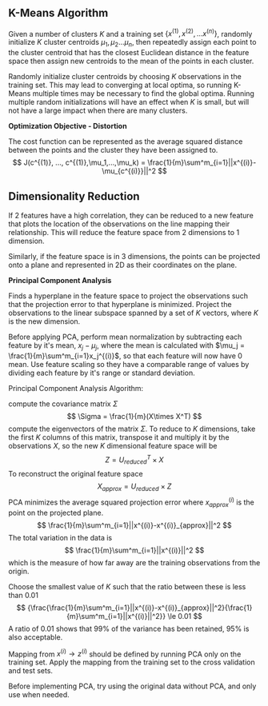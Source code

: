 ## K-Means Algorithm

Given a number of clusters $K$ and a training set $\{x^{(1)}, x^{(2)}, ... x^{(n)}\}$, randomly initialize $K$ cluster centroids $\mu_1,\mu_2...\mu_n$, then repeatedly assign each point to the cluster centroid that has the closest Euclidean distance in the feature space then assign new centroids to the mean of the points in each cluster.

Randomly initialize cluster centroids by choosing $K$ observations in the training set. This may lead to converging at local optima, so running K-Means multiple times may be necessary to find the global optima. Running multiple random initializations will have an effect when $K$ is small, but will not have a large impact when there are many clusters.

**Optimization Objective - Distortion**

The cost function can be represented as the average squared distance between the points and the cluster they have been assigned to.
$$
J(c^{(1)}, ..., c^{(1)},\mu_1,...,\mu_k) = \frac{1}{m}\sum^m_{i=1}||x^{(i)}-\mu_{c^{(i)}}||^2
$$

## Dimensionality Reduction

If 2 features have a high correlation, they can be reduced to a new feature that plots the location of the observations on the line mapping their relationship. This will reduce the feature space from 2 dimensions to 1 dimension.

Similarly, if the feature space is in 3 dimensions, the points can be projected onto a plane and represented in 2D as their coordinates on the plane.

**Principal Component Analysis**

Finds a hyperplane in the feature space to project the observations such that the projection error to that hyperplane is minimized. Project the observations to the linear subspace spanned by a set of $K$ vectors, where $K$ is the new dimension.

Before applying PCA, perform mean normalization by subtracting each feature by it's mean, $x_j - \mu_j$, where the mean is calculated with $\mu_j = \frac{1}{m}\sum^m_{i=1}x_j^{(i)}$, so that each feature will now have $0$ mean. Use feature scaling so they have a comparable range of values by dividing each feature by it's range or standard deviation.

Principal Component Analysis Algorithm:

compute the covariance matrix $\Sigma$
$$
\Sigma = \frac{1}{m}(X\times X^T)
$$
compute the eigenvectors of the matrix $\Sigma$. To reduce to $K$ dimensions, take the first $K$ columns of this matrix, transpose it and multiply it by the observations $X$, so the new $K$ dimensional feature space will be 
$$
Z= U_{reduced}^T \times X
$$
To reconstruct the original feature space
$$
X_{approx} = U_{reduced} \times Z
$$
PCA minimizes the average squared projection error where $x^{(i)}_{approx}$ is the point on the projected plane.
$$
\frac{1}{m}\sum^m_{i=1}||x^{(i)}-x^{(i)}_{approx}||^2
$$
The total variation in the data is
$$
\frac{1}{m}\sum^m_{i=1}||x^{(i)}||^2
$$
which is the measure of how far away are the training observations from the origin.

Choose the smallest value of $K$ such that the ratio between these is less than $0.01$
$$
{\frac{\frac{1}{m}\sum^m_{i=1}||x^{(i)}-x^{(i)}_{approx}||^2}{\frac{1}{m}\sum^m_{i=1}||x^{(i)}||^2}} \le 0.01
$$
A ratio of $0.01$ shows that $99\%$ of the variance has been retained, $95\%$ is also acceptable.

Mapping from $x^{(i)} \rightarrow z^{(i)}$ should be defined by running PCA only on the training set. Apply the mapping from the training set to the cross validation and test sets.

Before implementing PCA, try using the original data without PCA, and only use when needed.